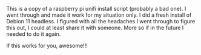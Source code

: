This is a copy of a raspberry pi unifi install script (probably a bad one). I went through and made it work for my situation only. I did a fresh install of Debion 11 headless. I figured with all the headaches I went through to figure this out, I could at least share it with someone. More so if in the future I needed to do it again.

If this works for you, awesome!!!
